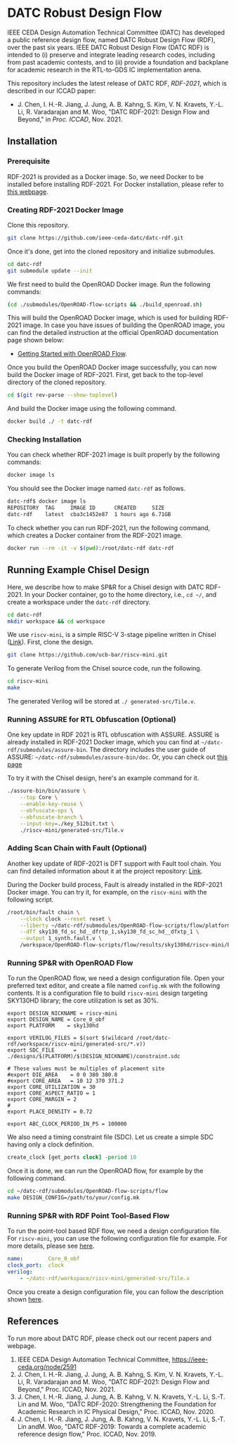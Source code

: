 DATC Robust Design Flow
===

IEEE CEDA Design Automation Technical Committee (DATC) has developed a public reference design flow, named DATC Robust Design Flow (RDF), over the past six years. IEEE DATC Robust Design Flow (DATC RDF) is intended to (i) preserve and integrate leading research codes, including from past academic contests, and to (ii) provide a foundation and backplane for academic research in the RTL-to-GDS IC implementation arena.

This repository includes the latest release of DATC RDF, _RDF-2021_, which is described in our ICCAD paper:

* J. Chen, I. H.-R. Jiang, J. Jung, A. B. Kahng, S. Kim, V. N. Kravets, Y.-L. Li, R. Varadarajan and M. Woo, "DATC RDF-2021: Design Flow and Beyond," in _Proc. ICCAD_, Nov. 2021.



Installation
---

### Prerequisite

RDF-2021 is provided as a Docker image. So, we need Docker to be installed before installing RDF-2021. For Docker installation, please refer to [this webpage](https://www.docker.com/get-started).


### Creating RDF-2021 Docker Image

Clone this repository.

```bash
git clone https://github.com/ieee-ceda-datc/datc-rdf.git
```

Once it's done, get into the cloned repository and initialize submodules.

```bash
cd datc-rdf
git submodule update --init
```

We first need to build the OpenROAD Docker image. Run the following commands:

```bash
(cd ./submodules/OpenROAD-flow-scripts && ./build_openroad.sh)
```

This will build the OpenROAD Docker image, which is used for building RDF-2021 image.
In case you have issues of building the OpenROAD image, you can find the detailed instruction at the official OpenROAD documentation page shown below:

* [Getting Started with OpenROAD Flow](https://openroad.readthedocs.io/en/latest/user/BuildWithDocker.html).


Once you build the OpenROAD Docker image successfully, you can now build the Docker image of RDF-2021.
First, get back to the top-level directory of the cloned repository.

```bash
cd $(git rev-parse --show-toplevel)
```

And build the Docker image using the following command.

```bash
docker build ./ -t datc-rdf
```


### Checking Installation

You can check whether RDF-2021 image is built properly by the following commands:

```bash
docker image ls
```

You should see the Docker image named `datc-rdf` as follows.


```bash
datc-rdf$ docker image ls
REPOSITORY  TAG     IMAGE ID      CREATED     SIZE
datc-rdf    latest  cba3c1452e87  1 hours ago 6.71GB
```

To check whether you can run RDF-2021, run the following command, which creates a Docker container from the RDF-2021 image.

```bash
docker run --rm -it -v $(pwd):/root/datc-rdf datc-rdf
```


Running Example Chisel Design
---

Here, we describe how to make SP&R for a Chisel design with DATC RDF-2021.
In your Docker container, go to the home directory, i.e., `cd ~/`, and create a workspace under the `datc-rdf` directory.

```bash
cd datc-rdf
mkdir workspace && cd workspace
```

We use `riscv-mini`, is a simple RISC-V 3-stage pipeline written in Chisel ([Link](https://github.com/ucb-bar/riscv-mini)). First, clone the design.

```bash
git clone https://github.com/ucb-bar/riscv-mini.git
```

To generate Verilog from the Chisel source code, run the following.

```bash
cd riscv-mini
make
```

The generated Verilog will be stored at `./ generated-src/Tile.v`.



### Running ASSURE for RTL Obfuscation (Optional)

One key update in RDF 2021 is RTL obfuscation with ASSURE.
ASSURE is already installed in RDF-2021 Docker image, which you can find at `~/datc-rdf/submodules/assure-bin`.
The directory includes the user guide of ASSURE: `~/datc-rdf/submodules/assure-bin/doc`.
Or, you can check out [this page](./submodules/assure-bin)

To try it with the Chisel design, here's an example command for it.

```bash
./assure-bin/bin/assure \
    --top Core \
    --enable-key-reuse \
    --obfuscate-ops \
    --obfuscate-branch \
    --input-key=./key_512bit.txt \
    ./riscv-mini/generated-src/Tile.v
```


### Adding Scan Chain with Fault (Optional)

Another key update of RDF-2021 is DFT support with Fault tool chain. You can find detailed information about it at the project repository: [Link](https://github.com/Cloud-V/Fault). 

During the Docker build process, Fault is already installed in the RDF-2021 Docker image.  You can try it, for example, on the `riscv-mini` with the following script.

```bash
/root/bin/fault chain \
    --clock clock --reset reset \
    --liberty ~/datc-rdf/submodules/OpenROAD-flow-scripts/flow/platforms/sky130hd/lib/sky130_fd_sc_hd__tt_025C_1v80.lib \
    --dff sky130_fd_sc_hd__dfrtp_1,sky130_fd_sc_hd__dfxtp_1 \
    --output 1_synth.fault.v \
    /workspace/OpenROAD-flow-scripts/flow/results/sky130hd/riscv-mini/base.bak/1_synth.v 
```


### Running SP&R with OpenROAD Flow

To run the OpenROAD flow, we need a design configuration file. Open your preferred text editor, and create a file named `config.mk` with the following contents. It is a configuration file to build `riscv-mini` design targeting SKY130HD library; the core utilization is set as 30%.

```make
export DESIGN_NICKNAME = riscv-mini
export DESIGN_NAME = Core_0_obf
export PLATFORM    = sky130hd

export VERILOG_FILES = $(sort $(wildcard /root/datc-rdf/workspace/riscv-mini/generated-src/*.v))
export SDC_FILE      = ./designs/$(PLATFORM)/$(DESIGN_NICKNAME)/constraint.sdc

# These values must be multiples of placement site
#export DIE_AREA    = 0 0 380 380.8
#export CORE_AREA   = 10 12 370 371.2
export CORE_UTILIZATION = 30
export CORE_ASPECT_RATIO = 1
export CORE_MARGIN = 2
#
export PLACE_DENSITY = 0.72

export ABC_CLOCK_PERIOD_IN_PS = 100000
```

We also need a timing constraint file (SDC). Let us create a simple SDC having only a clock definition.

```tcl
create_clock [get_ports clock] -period 10
```

Once it is done, we can run the OpenROAD flow, for example by the following command.

```bash
cd ~/datc-rdf/submodules/OpenROAD-flow-scripts/flow
make DESIGN_CONFIG=/path/to/your/config.mk
```


### Running SP&R with RDF Point Tool-Based Flow

To run the point-tool based RDF flow, we need a design configuration file. For `riscv-mini`, you can use the following configuration file for example. For more details, please see [here](https://github.com/ieee-ceda-datc/rdf-2020#design-configuration).

```yaml
name:        Core_0_obf
clock_port:  clock
verilog:     
    - ~/datc-rdf/workspace/riscv-mini/generated-src/Tile.v
```

Once you create a design configuration file, you can follow the description shown [here](https://github.com/ieee-ceda-datc/rdf-2020).


References
---

To run more about DATC RDF, please check out our recent papers and webpage.

1. IEEE CEDA Design Automation Technical Committee, https://ieee-ceda.org/node/2591
1. J. Chen, I. H.-R. Jiang, J. Jung, A. B. Kahng, S. Kim, V. N. Kravets, Y.-L. Li, R. Varadarajan and M. Woo, "DATC RDF-2021: Design Flow and Beyond," Proc. ICCAD, Nov. 2021.
1. J. Chen, I. H.-R. Jiang, J. Jung, A. B. Kahng, V. N. Kravets, Y.-L. Li, S.-T. Lin and M. Woo, "DATC RDF-2020: Strengthening the Foundation for Academic Research in IC Physical Design," Proc. ICCAD, Nov. 2020.
1. J. Chen, I. H.-R. Jiang, J. Jung, A. B. Kahng, V. N. Kravets, Y.-L. Li, S.-T. Lin andM. Woo, "DATC RDF-2019: Towards a complete academic reference design flow," Proc. ICCAD, Nov. 2019.
